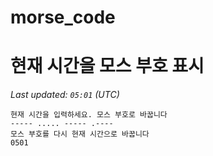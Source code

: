 # morse_code
# 현재 시간을 모스 부호 표시
<!-- MORSE_TIME_START -->
_Last updated: `05:01` (UTC)_
```
현재 시간을 입력하세요. 모스 부호로 바꿉니다
----- ..... ----- .----
모스 부호를 다시 현재 시간으로 바꿉니다
0501
```
<!-- MORSE_TIME_END -->
